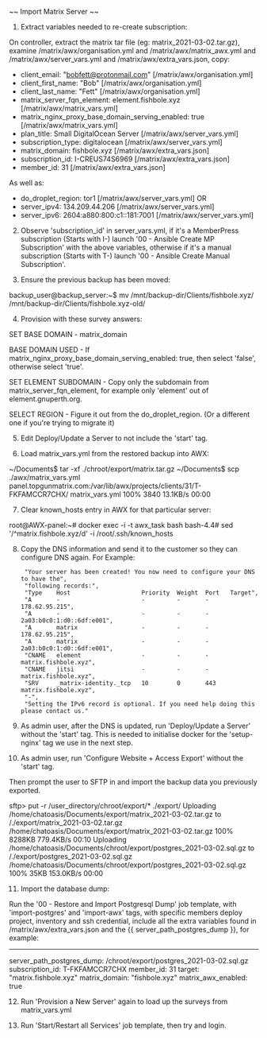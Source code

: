 ~~ Import Matrix Server ~~

1) Extract variables needed to re-create subscription:

On controller, extract the matrix tar file (eg: matrix_2021-03-02.tar.gz), examine /matrix/awx/organisation.yml and /matrix/awx/matrix_awx.yml and /matrix/awx/server_vars.yml and /matrix/awx/extra_vars.json, copy:

- client_email: "bobfett@protonmail.com"		[/matrix/awx/organisation.yml]
- client_first_name: "Bob"				[/matrix/awx/organisation.yml]
- client_last_name: "Fett"				[/matrix/awx/organisation.yml]
- matrix_server_fqn_element: element.fishbole.xyz	[/matrix/awx/matrix_vars.yml]
- matrix_nginx_proxy_base_domain_serving_enabled: true	[/matrix/awx/matrix_vars.yml]
- plan_title: Small DigitalOcean Server			[/matrix/awx/server_vars.yml]
- subscription_type: digitalocean			[/matrix/awx/server_vars.yml]
- matrix_domain: fishbole.xyz				[/matrix/awx/extra_vars.json]
- subscription_id: I-CREUS74S6969			[/matrix/awx/extra_vars.json]
- member_id: 31						[/matrix/awx/extra_vars.json]

As well as:

- do_droplet_region: tor1				[/matrix/awx/server_vars.yml]
OR
- server_ipv4: 134.209.44.206				[/matrix/awx/server_vars.yml]
- server_ipv6: 2604:a880:800:c1::181:7001		[/matrix/awx/server_vars.yml]


2) Observe 'subscription_id' in server_vars.yml, if it's a MemberPress subscription (Starts with I-) launch '00 - Ansible Create MP Subscription' with the above variables, otherwise if it's a manual subscription (Starts with T-) launch '00 - Ansible Create Manual Subscription'.


3) Ensure the previous backup has been moved:

backup_user@backup_server:~$ mv /mnt/backup-dir/Clients/fishbole.xyz/ /mnt/backup-dir/Clients/fishbole.xyz-old/


4) Provision with these survey answers:

SET BASE DOMAIN - matrix_domain

BASE DOMAIN USED - If matrix_nginx_proxy_base_domain_serving_enabled: true, then select 'false', otherwise select 'true'. 

SET ELEMENT SUBDOMAIN - Copy only the subdomain from matrix_server_fqn_element, for example only 'element' out of element.gnuperth.org.

SELECT REGION - Figure it out from the do_droplet_region. (Or a different one if you're trying to migrate it)


5) Edit Deploy/Update a Server to not include the 'start' tag.


6) Load matrix_vars.yml from the restored backup into AWX:

~/Documents$ tar -xf ./chroot/export/matrix.tar.gz
~/Documents$ scp ./awx/matrix_vars.yml panel.topgunmatrix.com:/var/lib/awx/projects/clients/31/T-FKFAMCCR7CHX/
matrix_vars.yml                               100% 3840    13.1KB/s   00:00 


7) Clear known_hosts entry in AWX for that particular server:

root@AWX-panel:~# docker exec -i -t awx_task bash
bash-4.4# sed '/^matrix.fishbole.xyz/d' -i /root/.ssh/known_hosts


8) Copy the DNS information and send it to the customer so they can configure DNS again. For Example:

        "Your server has been created! You now need to configure your DNS to have the",
        "following records:",
        "Type    Host                    Priority  Weight  Port   Target",
        "A       -                       -         -       -      178.62.95.215",
        "A       -                       -         -       -      2a03:b0c0:1:d0::6df:e001",
        "A       matrix                  -         -       -      178.62.95.215",
        "A       matrix                  -         -       -      2a03:b0c0:1:d0::6df:e001",
        "CNAME   element                 -         -       -      matrix.fishbole.xyz",
        "CNAME   jitsi                   -         -       -      matrix.fishbole.xyz",
        "SRV     _matrix-identity._tcp   10        0       443    matrix.fishbole.xyz",
        "-",
        "Setting the IPv6 record is optional. If you need help doing this please contact us."


9) As admin user, after the DNS is updated, run 'Deploy/Update a Server' without the 'start' tag. This is needed to initialise docker for the 'setup-nginx' tag we use in the next step.


10) As admin user, run 'Configure Website + Access Export' without the 'start' tag.

Then prompt the user to SFTP in and import the backup data you previously exported.

sftp> put -r /user_directory/chroot/export/* ./export/
Uploading /home/chatoasis/Documents/export/matrix_2021-03-02.tar.gz to /./export/matrix_2021-03-02.tar.gz
/home/chatoasis/Documents/export/matrix_2021-03-02.tar.gz             100% 8288KB 779.4KB/s   00:10
Uploading /home/chatoasis/Documents/chroot/export/postgres_2021-03-02.sql.gz to /./export/postgres_2021-03-02.sql.gz
/home/chatoasis/Documents/chroot/export/postgres_2021-03-02.sql.gz    100%   35KB 153.0KB/s   00:00


11) Import the database dump:

Run the '00 - Restore and Import Postgresql Dump' job template, 
with 'import-postgres' and 'import-awx' tags, 
with specific members deploy project, inventory and ssh credential,
include all the extra variables found in /matrix/awx/extra_vars.json and the {{ server_path_postgres_dump }}, for example:

---
server_path_postgres_dump: /chroot/export/postgres_2021-03-02.sql.gz
subscription_id: T-FKFAMCCR7CHX
member_id: 31
target: "matrix.fishbole.xyz"
matrix_domain: "fishbole.xyz"
matrix_awx_enabled: true


12) Run 'Provision a New Server' again to load up the surveys from matrix_vars.yml


13) Run 'Start/Restart all Services' job template, then try and login.


